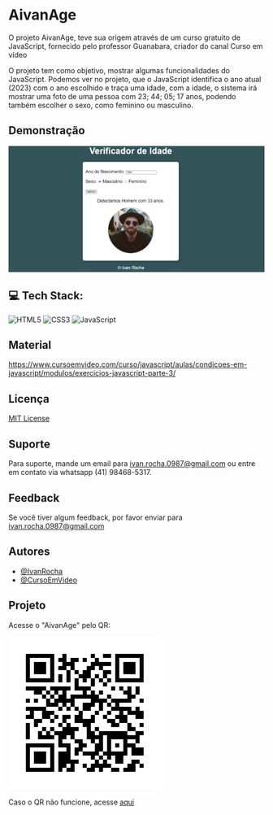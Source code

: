 # AivanAge

O projeto AivanAge, teve sua origem através de um curso gratuito de JavaScript, fornecido pelo professor Guanabara, criador do canal Curso em vídeo

O projeto tem como objetivo, mostrar algumas funcionalidades do JavaScript. Podemos ver no projeto, que o JavaScript identifica o ano atual (2023) com o ano escolhido e traça uma idade, com a idade, o sistema irá mostrar uma foto de uma pessoa com 23; 44; 05; 17 anos, podendo também escolher o sexo, como feminino ou masculino.

## Demonstração

![App Screenshot](./assets/capa.png)


## 💻 Tech Stack:
 ![HTML5](https://img.shields.io/badge/html5-%23E34F26.svg?style=flat&logo=html5&logoColor=white) 
 ![CSS3](https://img.shields.io/badge/css3-%231572B6.svg?style=flat&logo=css3&logoColor=white) 
 ![JavaScript](https://img.shields.io/badge/javascript-%23323330.svg?style=flat&logo=javascript&logoColor=%23F7DF1E)

## Material

https://www.cursoemvideo.com/curso/javascript/aulas/condicoes-em-javascript/modulos/exercicios-javascript-parte-3/

## Licença

[MIT License](https://choosealicense.com/licenses/mit/)

## Suporte

Para suporte, mande um email para ivan.rocha.0987@gmail.com ou entre em contato via whatsapp (41) 98468-5317.

## Feedback

Se você tiver algum feedback, por favor enviar para ivan.rocha.0987@gmail.com

## Autores

- [@IvanRocha](https://www.github.com/ivanrocha10)
- [@CursoEmVideo](https://github.com/gustavoguanabara)

## Projeto

<p>
  Acesse o "AivanAge" pelo QR:
</p>
  <img src="./assets/qrcode.png/" alt="qrcode" class="capa">

Caso o QR não funcione, acesse <a href="https://ivanrocha10.github.io/AivanAge/">aqui</a>